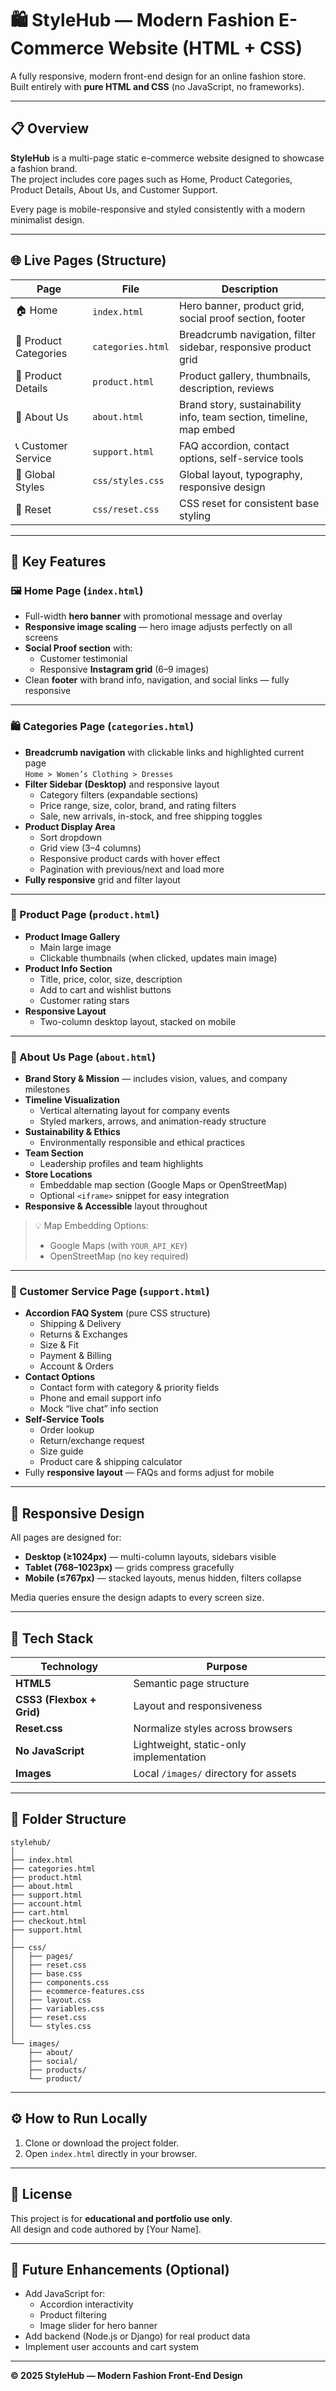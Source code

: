 # 🛍️ StyleHub — Modern Fashion E-Commerce Website (HTML + CSS)

A fully responsive, modern front-end design for an online fashion store.  
Built entirely with **pure HTML and CSS** (no JavaScript, no frameworks).

---

## 📋 Overview

**StyleHub** is a multi-page static e-commerce website designed to showcase a fashion brand.  
The project includes core pages such as Home, Product Categories, Product Details, About Us, and Customer Support.

Every page is mobile-responsive and styled consistently with a modern minimalist design.

---

## 🌐 Live Pages (Structure)

| Page                  | File              | Description                                                         |
| --------------------- | ----------------- | ------------------------------------------------------------------- |
| 🏠 Home               | `index.html`      | Hero banner, product grid, social proof section, footer             |
| 🛒 Product Categories | `categories.html` | Breadcrumb navigation, filter sidebar, responsive product grid      |
| 👗 Product Details    | `product.html`    | Product gallery, thumbnails, description, reviews                   |
| 🏢 About Us           | `about.html`      | Brand story, sustainability info, team section, timeline, map embed |
| 📞 Customer Service   | `support.html`    | FAQ accordion, contact options, self-service tools                  |
| 💬 Global Styles      | `css/styles.css`  | Global layout, typography, responsive design                        |
| 🧱 Reset              | `css/reset.css`   | CSS reset for consistent base styling                               |

---

## 🎨 Key Features

### 🖼️ Home Page (`index.html`)

- Full-width **hero banner** with promotional message and overlay
- **Responsive image scaling** — hero image adjusts perfectly on all screens
- **Social Proof section** with:
  - Customer testimonial
  - Responsive **Instagram grid** (6–9 images)
- Clean **footer** with brand info, navigation, and social links — fully responsive

---

### 🛍️ Categories Page (`categories.html`)

- **Breadcrumb navigation** with clickable links and highlighted current page  
  `Home > Women’s Clothing > Dresses`
- **Filter Sidebar (Desktop)** and responsive layout
  - Category filters (expandable sections)
  - Price range, size, color, brand, and rating filters
  - Sale, new arrivals, in-stock, and free shipping toggles
- **Product Display Area**
  - Sort dropdown
  - Grid view (3–4 columns)
  - Responsive product cards with hover effect
  - Pagination with previous/next and load more
- **Fully responsive** grid and filter layout

---

### 👗 Product Page (`product.html`)

- **Product Image Gallery**
  - Main large image
  - Clickable thumbnails (when clicked, updates main image)
- **Product Info Section**
  - Title, price, color, size, description
  - Add to cart and wishlist buttons
  - Customer rating stars
- **Responsive Layout**
  - Two-column desktop layout, stacked on mobile

---

### 🏢 About Us Page (`about.html`)

- **Brand Story & Mission** — includes vision, values, and company milestones
- **Timeline Visualization**
  - Vertical alternating layout for company events
  - Styled markers, arrows, and animation-ready structure
- **Sustainability & Ethics**
  - Environmentally responsible and ethical practices
- **Team Section**
  - Leadership profiles and team highlights
- **Store Locations**
  - Embeddable map section (Google Maps or OpenStreetMap)
  - Optional `<iframe>` snippet for easy integration
- **Responsive & Accessible** layout throughout

> 💡 Map Embedding Options:
>
> - Google Maps (with `YOUR_API_KEY`)
> - OpenStreetMap (no key required)

---

### 💬 Customer Service Page (`support.html`)

- **Accordion FAQ System** (pure CSS structure)
  - Shipping & Delivery
  - Returns & Exchanges
  - Size & Fit
  - Payment & Billing
  - Account & Orders
- **Contact Options**
  - Contact form with category & priority fields
  - Phone and email support info
  - Mock “live chat” info section
- **Self-Service Tools**
  - Order lookup
  - Return/exchange request
  - Size guide
  - Product care & shipping calculator
- Fully **responsive layout** — FAQs and forms adjust for mobile

---

## 📱 Responsive Design

All pages are designed for:

- **Desktop (≥1024px)** — multi-column layouts, sidebars visible
- **Tablet (768–1023px)** — grids compress gracefully
- **Mobile (≤767px)** — stacked layouts, menus hidden, filters collapse

Media queries ensure the design adapts to every screen size.

---

## 🧩 Tech Stack

| Technology                | Purpose                                 |
| ------------------------- | --------------------------------------- |
| **HTML5**                 | Semantic page structure                 |
| **CSS3 (Flexbox + Grid)** | Layout and responsiveness               |
| **Reset.css**             | Normalize styles across browsers        |
| **No JavaScript**         | Lightweight, static-only implementation |
| **Images**                | Local `/images/` directory for assets   |

---

## 🧠 Folder Structure

```
stylehub/
│
├── index.html
├── categories.html
├── product.html
├── about.html
├── support.html
├── account.html
├── cart.html
├── checkout.html
├── support.html
│
├── css/
│   ├── pages/
│   ├── reset.css
│   ├── base.css
│   ├── components.css
│   ├── ecommerce-features.css
│   ├── layout.css
│   ├── variables.css
│   ├── reset.css
│   └── styles.css
│
└── images/
    ├── about/
    ├── social/
    ├── products/
    └── product/
```

---

## ⚙️ How to Run Locally

1. Clone or download the project folder.
2. Open `index.html` directly in your browser.

---

## 🧾 License

This project is for **educational and portfolio use only**.  
All design and code authored by [Your Name].

---

## 🏁 Future Enhancements (Optional)

- Add JavaScript for:
  - Accordion interactivity
  - Product filtering
  - Image slider for hero banner
- Add backend (Node.js or Django) for real product data
- Implement user accounts and cart system

---

**© 2025 StyleHub — Modern Fashion Front-End Design**
